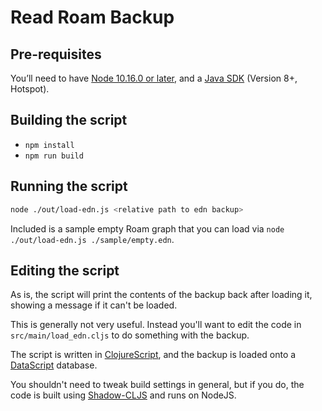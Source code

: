 # Read Roam Backup


## Pre-requisites

You’ll need to have [Node 10.16.0 or later](https://nodejs.org/en/), and a [Java SDK](https://adoptopenjdk.net/) (Version 8+, Hotspot).

## Building the script

- `npm install`
- `npm run build`

## Running the script

```sh
node ./out/load-edn.js <relative path to edn backup>
```

Included is a sample empty Roam graph that you can load via `node ./out/load-edn.js ./sample/empty.edn`.

## Editing the script

As is, the script will print the contents of the backup back after loading it, showing a message if it can't be loaded.

This is generally not very useful. Instead you'll want to edit the code in `src/main/load_edn.cljs` to do something with the backup.

The script is written in [ClojureScript](https://clojurescript.org/), and the backup is loaded onto a [DataScript](https://github.com/tonsky/datascript) database. 

You shouldn't need to tweak build settings in general, but if you do, the code is built using [Shadow-CLJS](https://shadow-cljs.github.io/docs/UsersGuide.html) and runs on NodeJS.

